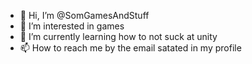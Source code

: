 - 👋 Hi, I’m @SomGamesAndStuff
- 👀 I’m interested in games
- 🌱 I’m currently learning how to not suck at unity
- 📫 How to reach me by the email satated in my profile

<!---
SomGamesAndStuff/SomGamesAndStuff is a ✨ special ✨ repository because its `README.md` (this file) appears on your GitHub profile.
You can click the Preview link to take a look at your changes.
--->
